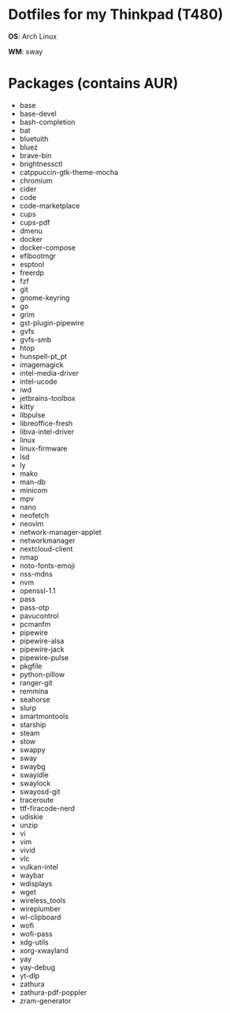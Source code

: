 # Dotfiles for my Thinkpad (T480)

**OS**: Arch Linux

**WM**: sway

# Packages (contains AUR)

- base
- base-devel
- bash-completion
- bat
- bluetuith
- bluez
- brave-bin
- brightnessctl
- catppuccin-gtk-theme-mocha
- chromium
- cider
- code
- code-marketplace
- cups
- cups-pdf
- dmenu
- docker
- docker-compose
- efibootmgr
- esptool
- freerdp
- fzf
- git
- gnome-keyring
- go
- grim
- gst-plugin-pipewire
- gvfs
- gvfs-smb
- htop
- hunspell-pt_pt
- imagemagick
- intel-media-driver
- intel-ucode
- iwd
- jetbrains-toolbox
- kitty
- libpulse
- libreoffice-fresh
- libva-intel-driver
- linux
- linux-firmware
- lsd
- ly
- mako
- man-db
- minicom
- mpv
- nano
- neofetch
- neovim
- network-manager-applet
- networkmanager
- nextcloud-client
- nmap
- noto-fonts-emoji
- nss-mdns
- nvm
- openssl-1.1
- pass
- pass-otp
- pavucontrol
- pcmanfm
- pipewire
- pipewire-alsa
- pipewire-jack
- pipewire-pulse
- pkgfile
- python-pillow
- ranger-git
- remmina
- seahorse
- slurp
- smartmontools
- starship
- steam
- stow
- swappy
- sway
- swaybg
- swayidle
- swaylock
- swayosd-git
- traceroute
- ttf-firacode-nerd
- udiskie
- unzip
- vi
- vim
- vivid
- vlc
- vulkan-intel
- waybar
- wdisplays
- wget
- wireless_tools
- wireplumber
- wl-clipboard
- wofi
- wofi-pass
- xdg-utils
- xorg-xwayland
- yay
- yay-debug
- yt-dlp
- zathura
- zathura-pdf-poppler
- zram-generator
